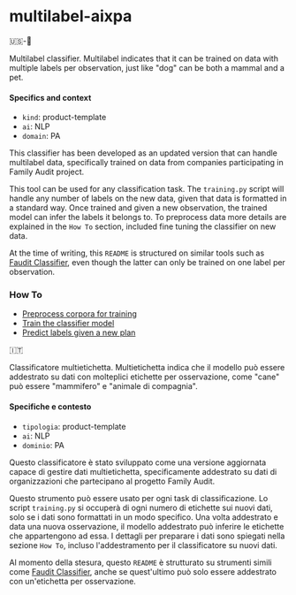# multilabel-aixpa
🇺🇸-🏴󠁧󠁢󠁥󠁮󠁧󠁿

Multilabel classifier. Multilabel indicates that it can be trained on data with multiple labels per observation, just like "dog" can be both a mammal and a pet.

#### Specifics and context
-   `kind`: product-template
-   `ai`: NLP
-   `domain`: PA

This classifier has been developed as an updated version that can handle multilabel data, specifically trained on data from companies participating in Family Audit project. 

This tool can be used for any classification task. The ```training.py``` script will handle any number of labels on the new data, given that data is formatted in a standard way. Once trained and given a new observation, the trained model can infer the labels it belongs to. To preprocess data more details are explained in the ```How To``` section, included fine tuning the classifier on new data.

At the time of writing, this ```README``` is structured on similar tools such as [Faudit Classifier](https://github.com/FluveFV/faudit-classifier), even though the latter can only be trained on one label per observation.

### How To

-   [Preprocess corpora for training](./src/preprocess.ipynb)
-   [Train the classifier model](./howto/train.md)
-   [Predict labels given a new plan](./howto/predict.md)

🇮🇹

Classificatore multietichetta. Multietichetta indica che il modello può essere addestrato su dati con molteplici etichette per osservazione, come "cane" può essere "mammifero" e "animale di compagnia". 

#### Specifiche e contesto
- `tipologia`: product-template
- `ai`: NLP
- `dominio`: PA

Questo classificatore è stato sviluppato come una versione aggiornata capace di gestire dati multietichetta, specificamente addestrato su dati di organizzazioni che partecipano al progetto Family Audit.

Questo strumento può essere usato per ogni task di classificazione. Lo script ```training.py``` si occuperà di ogni numero di etichette sui nuovi dati, solo se i dati sono formattati in un modo specifico. Una volta addestrato e data una nuova osservazione, il modello addestrato può inferire le etichette che appartengono ad essa. I dettagli per preparare i dati sono spiegati nella sezione ```How To```, incluso l'addestramento per il classificatore su nuovi dati.

Al momento della stesura, questo ```README``` è strutturato su strumenti simili come [Faudit Classifier](https://github.com/FluveFV/faudit-classifier), anche se quest'ultimo può solo essere addestrato con un'etichetta per osservazione.
